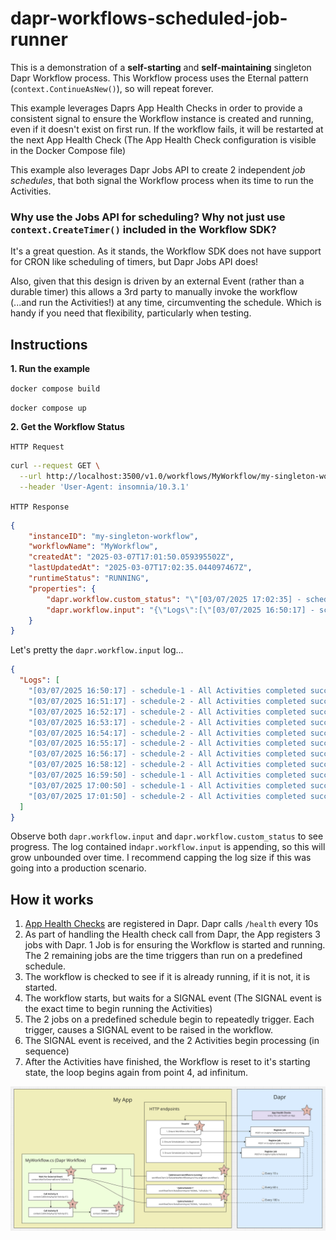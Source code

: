 # dapr-workflows-scheduled-job-runner
 
This is a demonstration of a **self-starting** and **self-maintaining** singleton Dapr Workflow process. This Workflow process uses the Eternal pattern (`context.ContinueAsNew()`), so will repeat forever. 

This example leverages Daprs App Health Checks in order to provide a consistent signal to ensure the Workflow instance is created and running, even if it doesn't exist on first run. If the workflow fails, it will be restarted at the next App Health Check (The App Health Check configuration is visible in the Docker Compose file)

This example also leverages Dapr Jobs API to create 2 independent *job schedules*, that both signal the Workflow process when its time to run the Activities.

### Why use the Jobs API for scheduling? Why not just use `context.CreateTimer()` included in the Workflow SDK?

It's a great question. As it stands, the Workflow SDK does not have support for CRON like scheduling of timers, but Dapr Jobs API does!

Also, given that this design is driven by an external Event (rather than a durable timer) this allows a 3rd party to manually invoke the workflow (...and run the Activities!) at any time, circumventing the schedule. Which is handy if you need that flexibility, particularly when testing.

## Instructions
**1. Run the example**

`docker compose build`

`docker compose up`

**2. Get the Workflow Status**

`HTTP Request`

```bash
curl --request GET \
  --url http://localhost:3500/v1.0/workflows/MyWorkflow/my-singleton-workflow \
  --header 'User-Agent: insomnia/10.3.1'
```

`HTTP Response`

```json
{
	"instanceID": "my-singleton-workflow",
	"workflowName": "MyWorkflow",
	"createdAt": "2025-03-07T17:01:50.059395502Z",
	"lastUpdatedAt": "2025-03-07T17:02:35.044097467Z",
	"runtimeStatus": "RUNNING",
	"properties": {
		"dapr.workflow.custom_status": "\"[03/07/2025 17:02:35] - schedule-1 - Running Activity A...\"",
		"dapr.workflow.input": "{\"Logs\":[\"[03/07/2025 16:50:17] - schedule-1 - All Activities completed successfully. Total duration of Activities = 30.046999s \",\"[03/07/2025 16:51:17] - schedule-2 - All Activities completed successfully. Total duration of Activities = 30.038451s \",\"[03/07/2025 16:52:17] - schedule-2 - All Activities completed successfully. Total duration of Activities = 30.0371737s \",\"[03/07/2025 16:53:17] - schedule-2 - All Activities completed successfully. Total duration of Activities = 30.040741s \",\"[03/07/2025 16:54:17] - schedule-2 - All Activities completed successfully. Total duration of Activities = 30.039s \",\"[03/07/2025 16:55:17] - schedule-2 - All Activities completed successfully. Total duration of Activities = 30.0372374s \",\"[03/07/2025 16:56:17] - schedule-2 - All Activities completed successfully. Total duration of Activities = 30.0388898s \",\"[03/07/2025 16:58:12] - schedule-2 - All Activities completed successfully. Total duration of Activities = 30.1159963s \",\"[03/07/2025 16:59:50] - schedule-1 - All Activities completed successfully. Total duration of Activities = 30.0480485s \",\"[03/07/2025 17:00:50] - schedule-1 - All Activities completed successfully. Total duration of Activities = 30.0305722s \",\"[03/07/2025 17:01:50] - schedule-2 - All Activities completed successfully. Total duration of Activities = 30.0390424s \"]}"
	}
}
```

Let's pretty the `dapr.workflow.input` log...

```json
{
  "Logs": [
    "[03/07/2025 16:50:17] - schedule-1 - All Activities completed successfully. Total duration of Activities = 30.046999s ",
    "[03/07/2025 16:51:17] - schedule-2 - All Activities completed successfully. Total duration of Activities = 30.038451s ",
    "[03/07/2025 16:52:17] - schedule-2 - All Activities completed successfully. Total duration of Activities = 30.0371737s ",
    "[03/07/2025 16:53:17] - schedule-2 - All Activities completed successfully. Total duration of Activities = 30.040741s ",
    "[03/07/2025 16:54:17] - schedule-2 - All Activities completed successfully. Total duration of Activities = 30.039s ",
    "[03/07/2025 16:55:17] - schedule-2 - All Activities completed successfully. Total duration of Activities = 30.0372374s ",
    "[03/07/2025 16:56:17] - schedule-2 - All Activities completed successfully. Total duration of Activities = 30.0388898s ",
    "[03/07/2025 16:58:12] - schedule-2 - All Activities completed successfully. Total duration of Activities = 30.1159963s ",
    "[03/07/2025 16:59:50] - schedule-1 - All Activities completed successfully. Total duration of Activities = 30.0480485s ",
    "[03/07/2025 17:00:50] - schedule-1 - All Activities completed successfully. Total duration of Activities = 30.0305722s ",
    "[03/07/2025 17:01:50] - schedule-2 - All Activities completed successfully. Total duration of Activities = 30.0390424s "
  ]
}
```

Observe both `dapr.workflow.input` and `dapr.workflow.custom_status` to see progress. The log contained in`dapr.workflow.input` is appending, so this will grow unbounded over time. I recommend capping the log size if this was going into a production scenario.

## How it works

1. [App Health Checks](https://docs.dapr.io/operations/resiliency/health-checks/app-health/) are registered in Dapr. Dapr calls `/health` every 10s
2. As part of handling the Health check call from Dapr, the App registers 3 jobs with Dapr. 1 Job is for ensuring the Workflow is started and running. The 2 remaining jobs are the time triggers than run on a predefined schedule.
3. The workflow is checked to see if it is already running, if it is not, it is started.
4. The workflow starts, but waits for a SIGNAL event (The SIGNAL event is the exact time to begin running the Activities)
5. The 2 jobs on a predefined schedule begin to repeatedly trigger. Each trigger, causes a SIGNAL event to be raised in the workflow.
6. The SIGNAL event is received, and the 2 Activities begin processing (in sequence)
7. After the Activities have finished, the Workflow is reset to it's starting state, the loop begins again from point 4, ad infinitum. 


![alt text](image-1.png)
